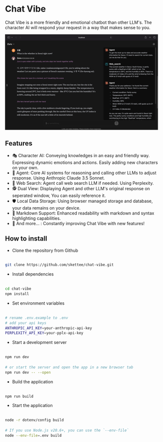 # Chat Vibe

Chat Vibe is a more friendly and emotional chatbot than other LLM's.  The character AI will respond your request in a way that makes sense to you.

![screenshot01](./doc/screenshot_01.jpg)

## Features

- 🎭 Character AI: Conveying knowledges in an easy and friendly way. Expressing dynamic emotions and actions. Easily adding new characters on your own.
- 🦸 Agent: Core AI systems for reasoning and calling other LLMs to adjust response. Using Anthropic Claude 3.5 Sonnet.
- 🔎 Web Search: Agent call web search LLM if needed. Using Perplexity.
- 🕵️ Dual View: Displaying Agent and other LLM's original response on seperated window, You can easily reference it.
- 🛡️ Local Data Storage: Using browser managed storage and database, your data remains on your device.
- 📜 Markdown Support: Enhanced readability with markdown and syntax highlighting capabilities.
- 🌟 And more... : Constantly improving Chat Vibe with new features!

## How to install

- Clone the repository from Github
```bash

git clone https://github.com/skettee/chat-vibe.git 

```

- Install dependencies
```bash

cd chat-vibe
npm install

```

- Set environment variables
```bash

# rename .env.example to .env
# add your api keys
ANTHROPIC_API_KEY=your-anthropic-api-key
PERPLEXITY_API_KEY=your-pplx-api-key

```

- Start a development server
```bash

npm run dev

# or start the server and open the app in a new browser tab
npm run dev -- --open

```

- Build the application
```bash

npm run build

```

- Start the application
```bash

node -r dotenv/config build

# If you use Node.js v20.6+, you can use the `--env-file`
node --env-file=.env build

```
